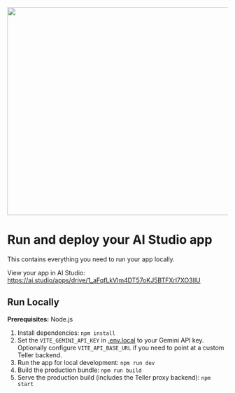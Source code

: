 <div align="center">
<img width="1200" height="475" alt="GHBanner" src="https://github.com/user-attachments/assets/0aa67016-6eaf-458a-adb2-6e31a0763ed6" />
</div>

# Run and deploy your AI Studio app

This contains everything you need to run your app locally.

View your app in AI Studio: https://ai.studio/apps/drive/1_aFqfLkVlm4DT57oKJ5BTFXrl7XO3IlU

## Run Locally

**Prerequisites:**  Node.js


1. Install dependencies:
   `npm install`
2. Set the `VITE_GEMINI_API_KEY` in [.env.local](.env.local) to your Gemini API key. Optionally configure `VITE_API_BASE_URL` if you need to point at a custom Teller backend.
3. Run the app for local development:
   `npm run dev`
4. Build the production bundle:
   `npm run build`
5. Serve the production build (includes the Teller proxy backend):
   `npm start`
